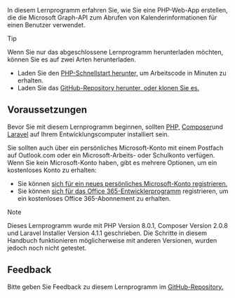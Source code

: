 <!-- markdownlint-disable MD002 MD041 -->

In diesem Lernprogramm erfahren Sie, wie Sie eine PHP-Web-App erstellen, die die Microsoft Graph-API zum Abrufen von Kalenderinformationen für einen Benutzer verwendet.

> [!TIP]
> Wenn Sie nur das abgeschlossene Lernprogramm herunterladen möchten, können Sie es auf zwei Arten herunterladen.
>
> - Laden Sie den [PHP-Schnellstart herunter,](https://developer.microsoft.com/graph/quick-start?platform=option-php) um Arbeitscode in Minuten zu erhalten.
> - Laden Sie das [GitHub-Repository herunter, oder klonen Sie es.](https://github.com/microsoftgraph/msgraph-training-phpapp)

## <a name="prerequisites"></a>Voraussetzungen

Bevor Sie mit diesem Lernprogramm beginnen, sollten [PHP,](http://php.net/downloads.php) [Composer](https://getcomposer.org/)und [Laravel](https://laravel.com/) auf Ihrem Entwicklungscomputer installiert sein.

Sie sollten auch über ein persönliches Microsoft-Konto mit einem Postfach auf Outlook.com oder ein Microsoft-Arbeits- oder Schulkonto verfügen. Wenn Sie kein Microsoft-Konto haben, gibt es mehrere Optionen, um ein kostenloses Konto zu erhalten:

- Sie können [sich für ein neues persönliches Microsoft-Konto registrieren.](https://signup.live.com/signup?wa=wsignin1.0&rpsnv=12&ct=1454618383&rver=6.4.6456.0&wp=MBI_SSL_SHARED&wreply=https://mail.live.com/default.aspx&id=64855&cbcxt=mai&bk=1454618383&uiflavor=web&uaid=b213a65b4fdc484382b6622b3ecaa547&mkt=E-US&lc=1033&lic=1)
- Sie können [sich für das Office 365-Entwicklerprogramm](https://developer.microsoft.com/office/dev-program) registrieren, um ein kostenloses Office 365-Abonnement zu erhalten.

> [!NOTE]
> Dieses Lernprogramm wurde mit PHP Version 8.0.1, Composer Version 2.0.8 und Laravel Installer Version 4.1.1 geschrieben. Die Schritte in diesem Handbuch funktionieren möglicherweise mit anderen Versionen, wurden jedoch noch nicht getestet.

## <a name="feedback"></a>Feedback

Bitte geben Sie Feedback zu diesem Lernprogramm im [GitHub-Repository.](https://github.com/microsoftgraph/msgraph-training-phpapp)
